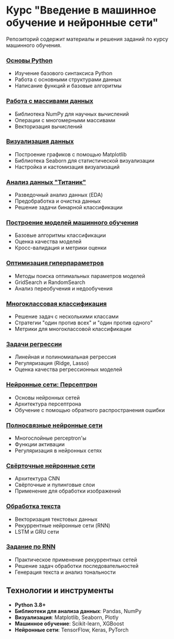 

# Курс "Введение в машинное обучение и нейронные сети"

Репозиторий содержит материалы и решения заданий по курсу машинного обучения.


###  [Основы Python](./lab1/)
- Изучение базового синтаксиса Python
- Работа с основными структурами данных
- Написание функций и базовые алгоритмы

###  [Работа с массивами данных](./lab2/)
- Библиотека NumPy для научных вычислений
- Операции с многомерными массивами
- Векторизация вычислений

###  [Визуализация данных](./lab3/)
- Построение графиков с помощью Matplotlib
- Библиотека Seaborn для статистической визуализации
- Настройка и кастомизация визуализаций

###  [Анализ данных "Титаник"](./lab4/)
- Разведочный анализ данных (EDA)
- Предобработка и очистка данных
- Решение задачи бинарной классификации

###  [Построение моделей машинного обучения](./lab5/)
- Базовые алгоритмы классификации
- Оценка качества моделей
- Кросс-валидация и метрики оценки

###  [Оптимизация гиперпараметров](./lab6/)
- Методы поиска оптимальных параметров моделей
- GridSearch и RandomSearch
- Анализ переобучения и недообучения

###  [Многоклассовая классификация](./lab7/)
- Решение задач с несколькими классами
- Стратегии "один против всех" и "один против одного"
- Метрики для многоклассовой классификации

###  [Задачи регрессии](./lab8/)
- Линейная и полиномиальная регрессия
- Регуляризация (Ridge, Lasso)
- Оценка качества регрессионных моделей

###  [Нейронные сети: Персептрон](./lab9/)
- Основы нейронных сетей
- Архитектура персептрона
- Обучение с помощью обратного распространения ошибки

###  [Полносвязные нейронные сети](./lab10/)
- Многослойные perceptron'ы
- Функции активации
- Регуляризация в нейронных сетях

###  [Свёрточные нейронные сети](./lab11/)
- Архитектура CNN
- Свёрточные и пулинговые слои
- Применение для обработки изображений

###  [Обработка текста](./lab12/)
- Векторизация текстовых данных
- Рекуррентные нейронные сети (RNN)
- LSTM и GRU сети

###  [Задание по RNN](./lab13/)
- Практическое применение рекуррентных сетей
- Решение задач обработки последовательностей
- Генерация текста и анализ тональности

##  Технологии и инструменты

- **Python 3.8+**
- **Библиотеки для анализа данных**: Pandas, NumPy
- **Визуализация**: Matplotlib, Seaborn, Plotly
- **Машинное обучение**: Scikit-learn, XGBoost
- **Нейронные сети**: TensorFlow, Keras, PyTorch


